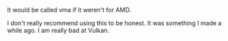 It would be called vma if it weren't for AMD.

I don't really recommend using this to be honest. It was something I made a while ago. I am really bad at Vulkan.
